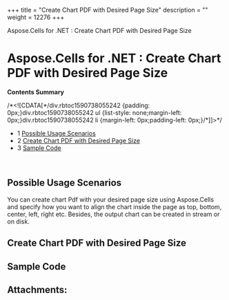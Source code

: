 +++
title = "Create Chart PDF with Desired Page Size" 
description = "" 
weight = 12276 
+++

Aspose.Cells for .NET : Create Chart PDF with Desired Page Size  

# Aspose.Cells for .NET : Create Chart PDF with Desired Page Size


**Contents Summary**

/\*<!\[CDATA\[\*/div.rbtoc1590738055242 {padding: 0px;}div.rbtoc1590738055242 ul {list-style: none;margin-left: 0px;}div.rbtoc1590738055242 li {margin-left: 0px;padding-left: 0px;}/\*\]\]>\*/

*   1 [Possible Usage Scenarios](#CreateChartPDFwithDesiredPageSize-PossibleUsageScenarios)
*   2 [Create Chart PDF with Desired Page Size](#CreateChartPDFwithDesiredPageSize-CreateChartPDFwithDesiredPageSize)
*   3 [Sample Code](#CreateChartPDFwithDesiredPageSize-SampleCode)

 

## Possible Usage Scenarios

You can create chart Pdf with your desired page size using Aspose.Cells and specify how you want to align the chart inside the page as top, bottom, center, left, right etc. Besides, the output chart can be created in stream or on disk.

## Create Chart PDF with Desired Page Size



## Sample Code

## Attachments:


